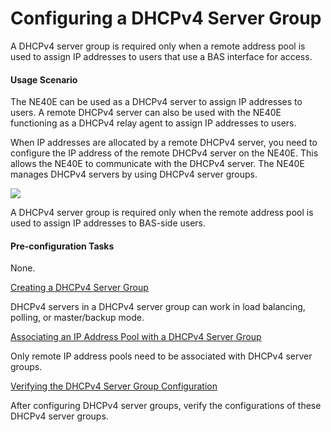 Configuring a DHCPv4 Server Group
=================================

A DHCPv4 server group is required only when a remote address pool is used to assign IP addresses to users that use a BAS interface for access.

#### Usage Scenario

The NE40E can be used as a DHCPv4 server to assign IP addresses to users. A remote DHCPv4 server can also be used with the NE40E functioning as a DHCPv4 relay agent to assign IP addresses to users.

When IP addresses are allocated by a remote DHCPv4 server, you need to configure the IP address
of the remote DHCPv4 server on the NE40E. This allows the NE40E to communicate with
the DHCPv4 server. The NE40E manages DHCPv4 servers by using DHCPv4 server groups.

![](../../../../public_sys-resources/note_3.0-en-us.png) 

A DHCPv4 server group is required only when the remote address
pool is used to assign IP addresses to BAS-side users.



#### Pre-configuration Tasks

None.


[Creating a DHCPv4 Server Group](../../../../software/nev8r10_vrpv8r16/user/ne/dc_ne_ipv4_address_cfg_0035.html)

DHCPv4 servers in a DHCPv4 server group can work in load balancing, polling, or master/backup mode.

[Associating an IP Address Pool with a DHCPv4 Server Group](../../../../software/nev8r10_vrpv8r16/user/ne/dc_ne_ipv4_address_cfg_0056.html)

Only remote IP address pools need to be associated with DHCPv4 server groups.

[Verifying the DHCPv4 Server Group Configuration](../../../../software/nev8r10_vrpv8r16/user/ne/dc_ne_ipv4_address_cfg_0040.html)

After configuring DHCPv4 server groups, verify the configurations of these DHCPv4 server groups.
